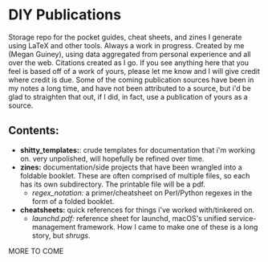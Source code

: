 # DIY Publications

Storage repo for the pocket guides, cheat sheets, and zines I generate using LaTeX
and other tools. Always a work in progress. Created by me (Megan Guiney), using data
aggregated from personal experience and all over the web. Citations created as
I go. If you see anything here that you feel is based off of a work of yours,
please let me know and I will give credit where credit is due. Some of the coming
publication sources have been in my notes a long time, and have not been attributed
to a source, but i'd be glad to straighten that out, if I did, in fact, use a
publication of yours as a source.

## Contents:
  * **shitty_templates:**: crude templates for documentation that i'm working on. very unpolished, will hopefully be refined over time.
  * **zines:** documentation/side projects that have been wrangled into a foldable booklet. These are often comprised of multiple files, so each has its own subdirectory. The printable file will be a pdf.
    * *regex\_notation:* a primer/cheatsheet on Perl/Python regexes in the form of a folded booklet.
  * **cheatsheets:** quick references for things i've worked with/tinkered on.
    * *launchd.pdf:* reference sheet for launchd, macOS's unified service-management framework. How I came to make one of these is a long story, but *shrugs*.

MORE TO COME
